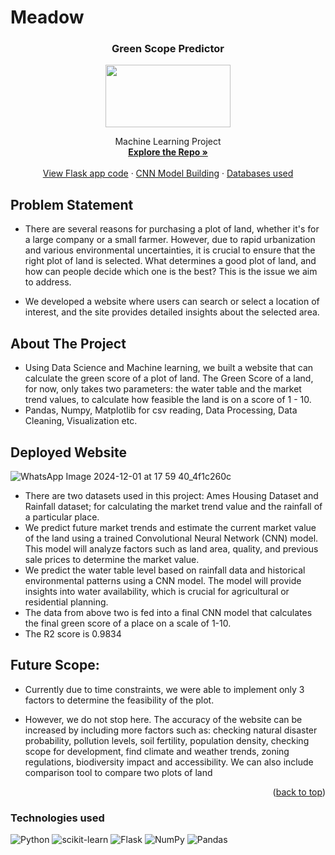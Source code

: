 
# Meadow
<div align="center">

<h3 align="center">Green Scope Predictor</h3>
 <a>
    <img src="https://img.freepik.com/free-vector/blank-landscape-nature-park-scene-with-many-pines_1308-47926.jpg" width="200" height="100"/> 
  </a>

  <p align="center">
    Machine Learning Project
    <br />
    <a href="https://github.com/bhavisan/green_scope_detection"><strong>Explore the Repo »</strong></a>
    <br />
    <br />
    <a href="https://github.com/bhavisan/green_scope_detection/blob/main/src/app.py">View Flask app code</a>
    ·
    <a href="https://github.com/bhavisan/green_scope_detection/blob/main/src/newNotebook.ipynb"> CNN Model Building</a>
    ·
    <a href="https://github.com/bhavisan/green_scope_detection/tree/main/src/dataset">Databases used</a>
  </p>
</div>


## Problem Statement
* There are several reasons for purchasing a plot of land, whether it's for a large company or a small farmer. However, due to rapid urbanization and various environmental uncertainties, it is crucial to ensure that the right plot of land is selected.
What determines a good plot of land, and how can people decide which one is the best? This is the issue we aim to address.

* We developed a website where users can search or select a location of interest, and the site provides detailed insights about the selected area.
## About The Project
* Using Data Science and Machine learning, we built a website that can calculate the green score of a plot of land. The Green Score of a land, for now, only takes two parameters: the water table and the market trend values, to calculate how feasible the land is on a score of 1 - 10.
* Pandas, Numpy, Matplotlib for csv reading, Data Processing, Data Cleaning, Visualization etc.

## Deployed Website

  ![WhatsApp Image 2024-12-01 at 17 59 40_4f1c260c](https://github.com/user-attachments/assets/669c5da6-d98b-4a51-8ba7-d80e55641278)

  
*  There are two datasets used in this project: Ames Housing Dataset and Rainfall dataset; for calculating the market trend value and the rainfall of a particular place.
*  We predict future market trends and estimate the current market value of the land using a trained Convolutional Neural Network (CNN) model. This model will analyze factors such as land area, quality, and previous sale prices to determine the market value.
*  We predict the water table level based on rainfall data and historical environmental patterns using a CNN model. The model will provide insights into water availability, which is crucial for agricultural or residential planning.
*  The data from above two is fed into a final CNN model that calculates the final green score of a place on a scale of 1-10.
*  The R2 score is 0.9834

## Future Scope:
* Currently due to time constraints, we were able to implement only 3 factors to determine the feasibility of the plot. 

* However, we do not stop here. The accuracy of the website can be increased by including more factors such as: checking natural disaster probability, pollution levels, soil fertility,  population density, checking scope for development, find climate and weather trends, zoning regulations, biodiversity impact and accessibility. We can also include comparison tool to compare two plots of land 


<p align="right">(<a href="#top">back to top</a>)</p>

### **Technologies used**
![Python](https://img.shields.io/badge/python-3670A0?style=for-the-badge&logo=python&logoColor=ffdd54)
![scikit-learn](https://img.shields.io/badge/scikit--learn-%23F7931E.svg?style=for-the-badge&logo=scikit-learn&logoColor=white)
![Flask](https://img.shields.io/badge/flask-%23000.svg?style=for-the-badge&logo=flask&logoColor=white)
![NumPy](https://img.shields.io/badge/numpy-%23013243.svg?style=for-the-badge&logo=numpy&logoColor=white)
![Pandas](https://img.shields.io/badge/pandas-%23150458.svg?style=for-the-badge&logo=pandas&logoColor=white)
